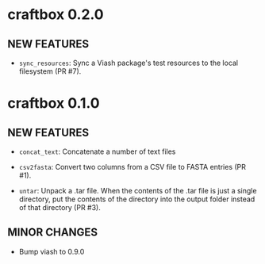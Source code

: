 # craftbox 0.2.0

## NEW FEATURES

* `sync_resources`: Sync a Viash package's test resources to the local filesystem (PR #7).

# craftbox 0.1.0

## NEW FEATURES

* `concat_text`: Concatenate a number of text files

* `csv2fasta`: Convert two columns from a CSV file to FASTA entries (PR #1).

* `untar`: Unpack a .tar file. When the contents of the .tar file is just a single directory,
   put the contents of the directory into the output folder instead of that directory (PR #3).

## MINOR CHANGES

* Bump viash to 0.9.0
